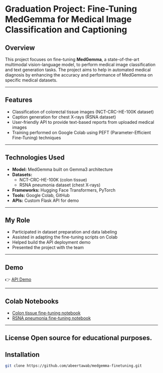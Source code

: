 # Graduation Project: Fine-Tuning MedGemma for Medical Image Classification and Captioning

## Overview
This project focuses on fine-tuning **MedGemma**, a state-of-the-art multimodal vision-language model, to perform medical image classification and text generation tasks. The project aims to help in automated medical diagnosis by enhancing the accuracy and performance of MedGemma on specific medical datasets.

---

## Features
- Classification of colorectal tissue images (NCT-CRC-HE-100K dataset)
- Caption generation for chest X-rays (RSNA dataset)
- User-friendly API to provide text-based reports from uploaded medical images
- Training performed on Google Colab using PEFT (Parameter-Efficient Fine-Tuning) techniques

---

## Technologies Used
- **Model:** MedGemma built on Gemma3 architecture
- **Datasets:**
  - NCT-CRC-HE-100K (colon tissue)
  - RSNA pneumonia dataset (chest X-rays)
- **Frameworks:** Hugging Face Transformers, PyTorch
- **Tools:** Google Colab, GitHub
- **APIs:** Custom Flask API for demo

---

## My Role
- Participated in dataset preparation and data labeling
- Assisted in adapting the fine-tuning scripts on Colab
- Helped build the API deployment demo
- Presented the project with the team

---

## Demo
👉 [API Demo](https://drive.google.com/file/d/11RLpDMZ2eM_Pc2Eswu3cLTAYNy-8WXvk/view?usp=drivesdk)

---

## Colab Notebooks
- [Colon tissue fine-tuning notebook](https://colab.research.google.com/drive/1rOQrAkFkhguH85kuI9pUfV8GwFj3b1D-?usp=sharing)  
- [RSNA pneumonia fine-tuning notebook](https://colab.research.google.com/drive/1JCBHMRdaPEDoDuV1hq1hK-MveW3yuxz-?usp=sharing)

---
License
Open source for educational purposes.
-------

## Installation

```bash
git clone https://github.com/abeertawab/medgemma-finetuning.git
